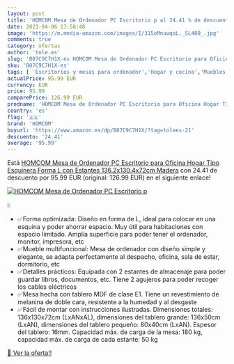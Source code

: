 ```yaml
---
layout: post
title: 'HOMCOM Mesa de Ordenador PC Escritorio p al 24.41 % de descuento'
date: 2021-04-06 17:58:48
image: 'https://m.media-amazon.com/images/I/315oMnuwqoL._SL400_.jpg'
comments: true
category: ofertas
author: 'tole.es'
slug: 'B07C9C7H1X-es HOMCOM Mesa de Ordenador PC Escritorio para Oficina Hogar...'
sku: 'B07C9C7H1X-es'
tags: [ 'Escritorios y mesas para ordenador','Hogar y cocina','Muebles de hogar','Muebles de oficina en casa','homcom','ordenador', ]
actualPrice: 95.99 EUR
currency: EUR
price: 95.99
comparePrice: 126.99 EUR
prodname: 'HOMCOM Mesa de Ordenador PC Escritorio para Oficina Hogar Tipo Esquinera Forma L con Estantes 136.2x130.4x72cm Madera'
country: 'es'
flag: '🇪🇸'
brand: 'HOMCOM'
buyurl: 'https://www.amazon.es/dp/B07C9C7H1X/?tag=tolees-21'
descuento: '24.41'
average: '95.99'
---
```


Está [HOMCOM Mesa de Ordenador PC Escritorio para Oficina Hogar Tipo Esquinera Forma L con Estantes 136.2x130.4x72cm Madera](https://www.amazon.es/dp/B07C9C7H1X/?tag=tolees-21) con 24.41 de descuento por 95.99 EUR (original: 126.99 EUR) en el siguiente enlace!

[![HOMCOM Mesa de Ordenador PC Escritorio p](https://m.media-amazon.com/images/I/315oMnuwqoL._SL400_.jpg)](https://www.amazon.es/dp/B07C9C7H1X/?tag=tolees-21)

ℹ️:

- ✅Forma optimizada: Diseño en forma de L, ideal para colocar en una esquina y poder ahorrar espacio. Muy útil para habitaciones con espacio limitado. Amplia superficie para poder tener el ordenador, monitor, impresora, etc
- ✅Mueble multifuncional: Mesa de ordenador con diseño simple y elegante, se adapta perfectamente al despacho, oficina, sala de estar, dormitorio, etc
- ✅Detalles prácticos: Equipada con 2 estantes de almacenaje para poder guardar libros, documentos, etc. Tiene 2 agujeros para poder recoger los cables eléctricos
- ✅Mesa hecha con tablero MDF de clase E1. Tiene un revestimiento de melanina de doble cara, resistente a la humedad y al desgaste
- ✅Fácil de montar con instrucciones ilustradas. Dimensiones totales: 136x130x72cm (LxANxAL), dimensiones del tablero grande: 136x50cm (LxAN), dimensiones del tablero pequeño: 80x40cm (LxAN). Espesor del tablero: 16mm. Capacidad máx. de carga de la mesa: 180 kg, capacidad máx. de carga de cada estante: 50 kg

[🛒 Ver la oferta!!](https://www.amazon.es/dp/B07C9C7H1X/?tag=tolees-21)
